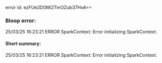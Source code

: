 error id: ezFUe2D0Mi2TmOZub37HvA==
### Bloop error:

25/03/25 16:23:21 ERROR SparkContext: Error initializing SparkContext.
#### Short summary: 

25/03/25 16:23:21 ERROR SparkContext: Error initializing SparkContext.